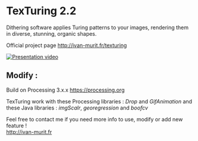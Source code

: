 # TexTuring 2.2
Dithering software applies Turing patterns to your images, rendering them in diverse, stunning, organic shapes.

Official project page http://ivan-murit.fr/texturing

[![Presentation video](http://ivan-murit.fr/art/texturing/cover.jpg)](http://ivan-murit.fr/texturing)<br/>


## Modify :
Build on Processing 3.x.x https://processing.org<br/>

TexTuring work with these Processing libraries : *Drop* and *GifAnimation*
and these Java libraries : *imgScalr*, *georegression* and *boofcv*

Feel free to contact me if you need more info to use, modify or add new feature !<br/>
http://ivan-murit.fr

